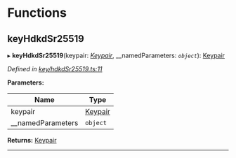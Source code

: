 

# Functions

<a id="keyhdkdsr25519"></a>

##  keyHdkdSr25519

▸ **keyHdkdSr25519**(keypair: *[Keypair](_types_.md#keypair)*, __namedParameters: *`object`*): [Keypair](_types_.md#keypair)

*Defined in [key/hdkdSr25519.ts:11](https://github.com/polkadot-js/common/blob/6065e10/packages/util-crypto/src/key/hdkdSr25519.ts#L11)*

**Parameters:**

| Name | Type |
| ------ | ------ |
| keypair | [Keypair](_types_.md#keypair) |
| __namedParameters | `object` |

**Returns:** [Keypair](_types_.md#keypair)

___

